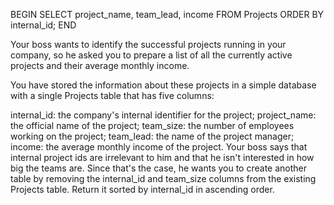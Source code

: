 BEGIN
	SELECT project_name, team_lead, income FROM Projects ORDER BY internal_id;
END

<p>
Your boss wants to identify the successful projects running in your company, so he asked you to prepare a list of all the currently active projects and their average monthly income.

You have stored the information about these projects in a simple database with a single Projects table that has five columns:

internal_id: the company's internal identifier for the project;
project_name: the official name of the project;
team_size: the number of employees working on the project;
team_lead: the name of the project manager;
income: the average monthly income of the project.
Your boss says that internal project ids are irrelevant to him and that he isn't interested in how big the teams are. Since that's the case, he wants you to create another table by removing the internal_id and team_size columns from the existing Projects table. Return it sorted by internal_id in ascending order.
